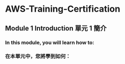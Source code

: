# AWS-Training-Certification 
## Module 1 Introduction 單元 1 簡介

### In this module, you will learn how to: 
### 在本單元中，您將學到如何：
```bash

```